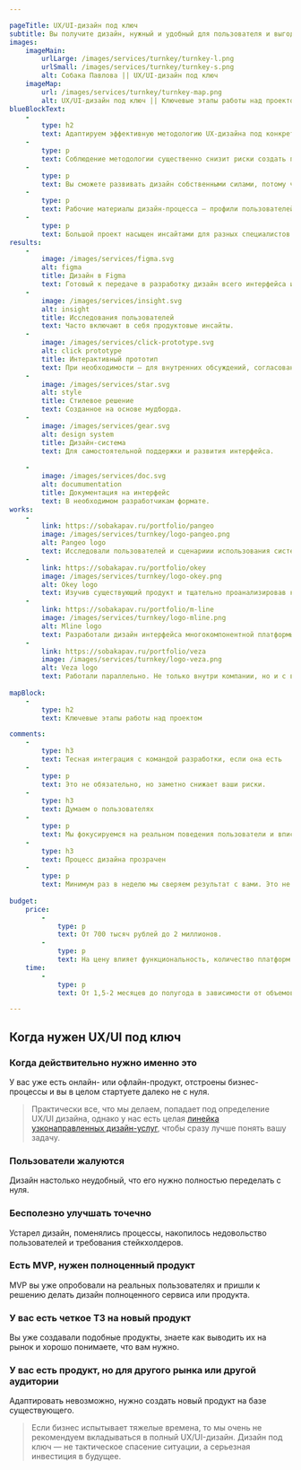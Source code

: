 ```yaml
---

pageTitle: UX/UI-дизайн под ключ
subtitle: Вы получите дизайн, нужный и удобный для пользователя и выгодный бизнесу. Мы создадим его для вас по методологии UX-проектирования.
images:
    imageMain:
        urlLarge: /images/services/turnkey/turnkey-l.png 
        urlSmall: /images/services/turnkey/turnkey-s.png
        alt: Собака Павлова || UX/UI-дизайн под ключ
    imageMap:
        url: /images/services/turnkey/turnkey-map.png
        alt: UX/UI-дизайн под ключ || Ключевые этапы работы над проектом
blueBlockText:
    -
        type: h2
        text: Адаптируем эффективную методологию UX-дизайна под конкретно вашу задачу с учетом всей специфики и нюансов
    -
        type: p
        text: Соблюдение методологии существенно снизит риски создать продукт, не нужный пользователю или проигрывающий конкурентам.
    -
        type: p
        text: Вы сможете развивать дизайн собственными силами, потому что у вас будет дизайн-система и часть экспертизы, полученной вашей командой в ходе регулярных обсуждений.
    -
        type: p
        text: Рабочие материалы дизайн-процесса — профили пользователей, описание бизнес-процессов, результаты исследований пользователей — часто используют в маркетинге.
    -
        type: p
        text: Большой проект насыщен инсайтами для разных специалистов с вашей стороны.
results:
    -
        image: /images/services/figma.svg
        alt: figma
        title: Дизайн в Figma
        text: Готовый к передаче в разработку дизайн всего интерфейса или его части.
    -
        image: /images/services/insight.svg
        alt: insight
        title: Исследования пользователей
        text: Часто включают в себя продуктовые инсайты.
    -
        image: /images/services/click-prototype.svg
        alt: click prototype
        title: Интерактивный прототип
        text: При необходимости — для внутренних обсуждений, согласований, тестирования. 
    -   
        image: /images/services/star.svg
        alt: style
        title: Стилевое решение
        text: Созданное на основе мудборда.   
    -   
        image: /images/services/gear.svg
        alt: design system
        title: Дизайн-система
        text: Для самостоятельной поддержки и развития интерфейса.  
    
    -   
        image: /images/services/doc.svg
        alt: documumentation
        title: Документация на интерфейс
        text: В необходимом разработчикам формате.
works:
    -
        link: https://sobakapav.ru/portfolio/pangeo
        image: /images/services/turnkey/logo-pangeo.png
        alt: Pangeo logo
        text: Исследовали пользователей и сценариии использования системы, перепроектировали в новой визуальной стилистике.
    -
        link: https://sobakapav.ru/portfolio/okey
        image: /images/services/turnkey/logo-okey.png
        alt: Okey logo
        text: Изучив существующий продукт и тщательно проанализировав конкурентов разработали прототипы приложения для торговой сети.
    -
        link: https://sobakapav.ru/portfolio/m-line
        image: /images/services/turnkey/logo-mline.png
        alt: Mline logo
        text: Разработали дизайн интерфейса многокомпонентной платформы для дистанционного наблюдения пациентов с гипертонией.
    -
        link: https://sobakapav.ru/portfolio/veza
        image: /images/services/turnkey/logo-veza.png
        alt: Veza logo
        text: Работали параллельно. Не только внутри компании, но и с внешними разработчиками.
        
mapBlock:
    -
        type: h2
        text: Ключевые этапы работы над проектом

comments:
    -
        type: h3
        text: Тесная интеграция с командой разработки, если она есть
    -
        type: p
        text: Это не обязательно, но заметно снижает ваши риски.
    -
        type: h3
        text: Думаем о пользователях
    -
        type: p
        text: Мы фокусируемся на реальном поведения пользователи и вписываем его в контекст требований бизнеса и технических ограничений.
    -
        type: h3
        text: Процесс дизайна прозрачен
    -
        type: p
        text: Минимум раз в неделю мы сверяем результат с вами. Это не отчет, а важная часть процесса работы над интерфейсом.
   
budget:
    price:
        -
            type: p
            text: От 700 тысяч рублей до 2 миллионов.
        -
            type: p
            text: На цену влияет функциональность, количество платформ и пользовательских ролей, сложность задачи
    time:
        -
            type: p
            text: От 1,5-2 месяцев до полугода в зависимости от объемов работы.      

---
```


## Когда нужен UX/UI под ключ

### Когда действительно нужно именно это

У вас уже есть онлайн- или офлайн-продукт, отстроены бизнес-процессы и вы в целом стартуете далеко не с нуля. 

> Практически все, что мы делаем, попадает под определение UX/UI дизайна, однако у нас есть целая [линейка узконаправленных дизайн-услуг](/services), чтобы сразу лучше понять вашу задачу.

### Пользователи жалуются

Дизайн настолько неудобный, что его нужно полностью переделать с нуля.

### Бесполезно улучшать точечно

Устарел дизайн, поменялись процессы, накопилось недовольство пользователей и требования стейкхолдеров. 

### Есть MVP, нужен полноценный продукт

MVP вы уже опробовали на реальных пользователях и пришли к решению делать дизайн полноценного сервиса или продукта.

### У вас есть четкое ТЗ на новый продукт

Вы уже создавали подобные продукты, знаете как выводить их на рынок и хорошо понимаете, что вам нужно.

### У вас есть продукт, но для другого рынка или другой аудитории

Адаптировать невозможно, нужно создать новый продукт на базе существующего.

> Если бизнес испытывает тяжелые времена, то мы очень не рекомендуем вкладываться в полный UX/UI-дизайн. Дизайн под ключ — не тактическое спасение ситуации, а серьезная инвестиция в будущее.
